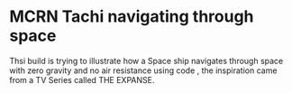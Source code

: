 # MCRN Tachi navigating through space
Thsi build is trying to illustrate how a Space ship navigates through space with zero gravity and no air resistance using code , the inspiration came from a TV Series
called THE EXPANSE.
